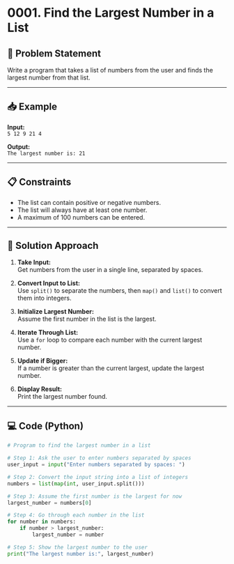 # 0001. Find the Largest Number in a List

## 📝 Problem Statement

Write a program that takes a list of numbers from the user and finds the largest number from that list.

---

## 📥 Example

**Input:**  
`5 12 9 21 4`

**Output:**  
`The largest number is: 21`

---

## 📋 Constraints

- The list can contain positive or negative numbers.
- The list will always have at least one number.
- A maximum of 100 numbers can be entered.

---

## 🧠 Solution Approach

1. **Take Input:**  
   Get numbers from the user in a single line, separated by spaces.

2. **Convert Input to List:**  
   Use `split()` to separate the numbers, then `map()` and `list()` to convert them into integers.

3. **Initialize Largest Number:**  
   Assume the first number in the list is the largest.

4. **Iterate Through List:**  
   Use a `for` loop to compare each number with the current largest number.

5. **Update if Bigger:**  
   If a number is greater than the current largest, update the largest number.

6. **Display Result:**  
   Print the largest number found.

---

## 💻 Code (Python)

```python
# Program to find the largest number in a list

# Step 1: Ask the user to enter numbers separated by spaces
user_input = input("Enter numbers separated by spaces: ")

# Step 2: Convert the input string into a list of integers
numbers = list(map(int, user_input.split()))

# Step 3: Assume the first number is the largest for now
largest_number = numbers[0]

# Step 4: Go through each number in the list
for number in numbers:
    if number > largest_number:
        largest_number = number

# Step 5: Show the largest number to the user
print("The largest number is:", largest_number)
